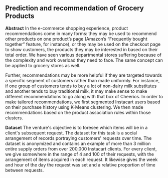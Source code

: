 ## Prediction and recommendation of Grocery Products
**Abstract**
In the e-commerce shopping experience, product recommendations come in many forms: they may be used to recommend other products on one product’s page (Amazon’s “Frequently bought together” feature, for instance), or they may be used on the checkout page to show customers, the products they may be interested in based on their total order. We have seen various departmental stores suffering because of the complexity and work overload they need to face. The same concept can be applied to grocery stores as well. 

Further, recommendations may be more helpful if they are targeted towards a specific segment of customers rather than made uniformly. For instance, if one group of customers tends to buy a lot of non-dairy milk substitutes and another tends to buy traditional milk, it may make sense to make different recommendations to go along with that box of Cheerios. In order to make tailored recommendations, we first segmented Instacart users based on their purchase history using K-Means clustering. We then made recommendations based on the product association rules within those clusters.

**Dataset**
The venture's objective is to foresee which items will be in a client's subsequent request. The dataset for this task is a social arrangement of records portraying customers' requests over time. The dataset is anonymized and contains an example of more than 3 million entire supply orders from over 200,000 Instacart clients. For every client, we give somewhere in the range of 4 and 100 of their requests, with the arrangement of items acquired in each request. It likewise gives the week and hour of the day the request was set and a relative proportion of time between requests. 
